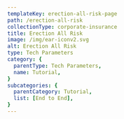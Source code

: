 ```yaml
---
templateKey: erection-all-risk-page
path: /erection-all-risk
collectionType: corporate-insurance
title: Erection All Risk
image: /img/ear-iconv2.svg
alt: Erection All Risk
type: Tech Parameters
category: {
  parentType: Tech Parameters,
  name: Tutorial,
}
subcategories: {
  parentCategory: Tutorial,
  list: [End to End],
}
---
```

